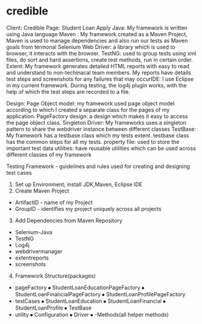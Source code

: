 # credible

Client: Credible 
Page: Student Loan Apply
Java: My framework is written using Java language
 Maven : My framework created as a Maven Project, Maven is used to manage dependencies and also run our tests as Maven goals from termonal
 Selenium Web Driver: a library which is used to browser, it interacts with the browser.
 TestNG: used to group tests using xml files, do sort and hard assertions, create test methods, run in certain order.
Extent: My framework generates detailed HTML reports with easy to read and understand to non-techinacal team members. My reports have details test steps and screenshots for any failures that may occurIDE: I use Eclipse in my current framework. During testing, the log4j plugin works, with the help of which the test steps are recorded to a file.

Design:
Page Object model: my framework used page object model according to which I created a separate class for the pages of my application.
PageFactory design: a design which makes it easy to access the page object class.
Singleton Driver: My frameworks uses a singleton pattern to share the webdriver instance between different classes
TestBase: My framework has a testbase class which my tests extent. testbase class has the common steps for all my tests.
property  file: used to store the important test data
utilities: have reusable utilities which can be used across different classes of my framework

Testing Framework - guidelines and rules used for creating and designing test cases
1. Set up Environment; install JDK,Maven, Eclipse IDE
2. Create Maven Project
 -  ArtifactID - name of my Project
 -  GroupID - identifies my project uniquely across all projects
 
 3. Add Dependencies from Maven Repository
  - Selenium-Java
  - TestNG
  - Log4j
  - webdrivermanager
  - extentreports
-  screenshots
  
  4. Framework Structure(packages)
   - pageFactory
⦁	     StudentLoanEducationPageFactory
⦁	     StudentLoanFinancialPageFactory
⦁	     StudentLoanProfilePageFactory
   - testCases
⦁	    StudentLoanEducation
⦁	     StudentLoanFinancial
⦁	    StudentLoanProfile
⦁	    TestBase
  - utility
⦁	Configuration
⦁	     Driver
⦁	    -Methods(all helper methods)
    
    

